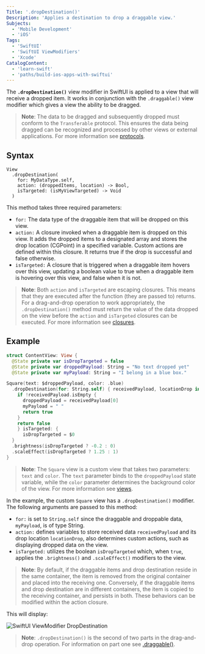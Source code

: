 ```yaml
---
Title: '.dropDestination()'
Description: 'Applies a destination to drop a draggable view.'
Subjects:
  - 'Mobile Development'
  - 'iOS'
Tags:
  - 'SwiftUI'
  - 'SwiftUI ViewModifiers'
  - 'Xcode'
CatalogContent:
  - 'learn-swift'
  - 'paths/build-ios-apps-with-swiftui'
---
```


The **`.dropDestination()`** view modifier in SwiftUI is applied to a view that will receive a dropped item. It works in conjunction with the `.draggable()` view modifier which gives a view the ability to be dragged.

> **Note**: The data to be dragged and subsequently dropped must conform to the `Transferable` protocol. This ensures the data being dragged can be recognized and processed by other views or external applications. For more information see [protocols](https://www.codecademy.com/resources/docs/swift/protocols).

## Syntax

```pseudo
View
  .dropDestination(
    for: MyDataType.self,
    action: (droppedItems, location) -> Bool,
    isTargeted: (isMyViewTargeted) -> Void
  )
```

This method takes three required parameters:

- `for:` The data type of the draggable item that will be dropped on this view.
- `action:` A closure invoked when a draggable item is dropped on this view. It adds the dropped items to a designated array and stores the drop location (CGPoint) in a specified variable. Custom actions are defined within this closure. It returns true if the drop is successful and false otherwise.
- `isTargeted:` A closure that is triggered when a draggable item hovers over this view, updating a boolean value to true when a draggable item is hovering over this view, and false when it is not.

> **Note**: Both `action` and `isTargeted` are escaping closures. This means that they are executed after the function (they are passed to)  returns. For a drag-and-drop operation to work appropriately, the `.dropDestination()` method must return the value of the data dropped on the view before the `action` and `isTargeted` closures can be executed. For more information see [closures](https://www.codecademy.com/resources/docs/swift/closures).

## Example

```swift
struct ContentView: View {
  @State private var isDropTargeted = false
  @State private var droppedPayload: String = "No text dropped yet"
  @State private var myPayload: String = "I belong in a blue box."

Square(text: $droppedPayload, color: .blue)
  .dropDestination(for: String.self) { receivedPayload, locationDrop in
    if !receivedPayload.isEmpty {
      droppedPayload = receivedPayload[0]
      myPayload = " "
      return true
    }
    return false
    } isTargeted: {
      isDropTargeted = $0
  }
  .brightness(isDropTargeted ? -0.2 : 0)
  .scaleEffect(isDropTargeted ? 1.25 : 1)
}
```

> **Note**: The `Square` view is a custom view that takes two parameters: `text` and `color`. The `text` parameter binds to the `droppedPayload` state variable, while the `color` parameter determines the background color of the view. For more information see [views](https://www.codecademy.com/resources/docs/swiftui/views).

In the example, the custom `Square` view has a `.dropDestination()` modifier. The following arguments are passed to this method:

- `for:` is set to `String.self` since the draggable and droppable data, `myPayload`, is of type String.
- `action:` defines variables to store received data `receivedPayload` and its drop location `locationDrop`, also determines custom actions, such as displaying dropped data on the view.
- `isTargeted:` utilizes the boolean `isDropTargeted` which, when `true`, applies the `.brightness()` and `.scaleEffect()` modifiers to the view.

> **Note**: By default, if the draggable items and drop destination reside in the same container, the item is removed from the original container and placed into the receiving one. Conversely, if the draggable items and drop destination are in different containers, the item is copied to the receiving container, and persists in both. These behaviors can be modified within the action closure.

This will display:

![SwiftUI ViewModifier DropDestination](https://raw.githubusercontent.com/Codecademy/docs/main/media/swiftui-viewmodifier-dropDestination.gif)

> **Note**: `.dropDestination()` is the second of two parts in the drag-and-drop operation. For information on part one see [.draggable()](https://www.codecademy.com/resources/docs/swiftui/viewmodifier/draggable).
